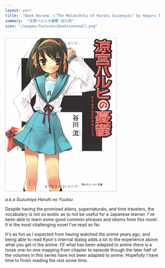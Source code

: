 ```yaml
---
layout: post
title:  "Book Review：\"The Melancholy of Haruhi Suzumiya\" by Nagaru Tanigawa：The fun read I was hoping for"
summary:  "涼宮ハルヒの憂鬱 谷川流"
icon: "/images/favicons/bookiconsmall.png"
---
```


<img src="/images/suzumiya.jpeg" class="float-md-right ml-3"/>

*a.k.a Suzumiya Haruhi no Yuutsu*

Despite having the promised aliens, supernaturals, and time travelers, the vocabulary is not so exotic as to not be useful for a Japanese learner. I've been able to learn some good common phrases and idioms from this novel. It is the most challenging novel I've read so far.

It's as fun as I expected from having watched the anime years ago, and being able to read Kyon's internal dialog adds a lot to the experience above what you get in the anime.
Of what has been adapted to anime there is a loose one-to-one mapping from chapter to episode though the later half of the volumes in this series have not been adapted to anime. Hopefully I have time to finish reading the rest some time.
